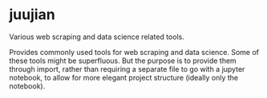 # juujian

Various web scraping and data science related tools. 

Provides commonly used tools for web scraping and data science. Some of these tools might be superfluous. But the 
purpose is to provide them through import, rather than requiring a separate file to go with a jupyter notebook, to allow 
for more elegant project structure (ideally only the notebook).